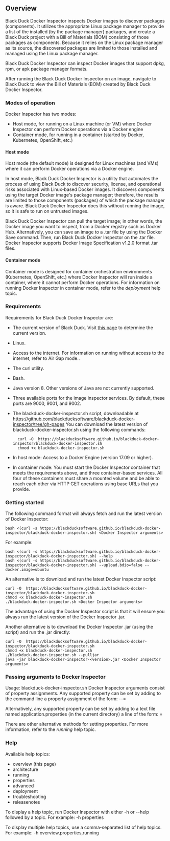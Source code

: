 ## Overview

Black Duck Docker Inspector inspects Docker images to discover packages (components).
It utilizes the appropriate Linux package manager to provide a list of
the installed (by the package manager) packages, and create a Black Duck project with a Bill of Materials (BOM) consisting of those packages as components.
Because it relies on the Linux package manager as its source, the discovered packages are limited to those installed and managed using the Linux package manager.

Black Duck Docker Inspector can inspect Docker images that support dpkg, rpm, or apk package manager formats.

After running the Black Duck Docker Inspector on an image, navigate to Black Duck to view the Bill of Materials (BOM) created by 
Black Duck Docker Inspector.

### Modes of operation

Docker Inspector has two modes:

* Host mode, for running on a Linux machine (or VM) where Docker Inspector can perform Docker operations via a Docker engine
* Container mode, for running in a container (started by Docker, Kubernetes, OpenShift, etc.)

#### Host mode

Host mode (the default mode) is designed for Linux machines (and VMs) where it can perform Docker operations via a Docker engine.

In host mode, Black Duck Docker Inspector is a utility that automates the process of using Black Duck to discover security, license, and operational risks
associated with Linux-based Docker images. It discovers components using the target Docker image's package manager; therefore, the results
are limited to those components (packages) of which the package manager is aware. Black Duck Docker Inspector does this without running
the image, so it is safe to run on untrusted images.

Black Duck Docker Inspector can pull the target image; in other words, the Docker image you want to inspect, from a Docker registry such
as Docker Hub. Alternatively, you can save an image to a .tar file by using the Docker Save command. Then, run Black Duck Docker Inspector
on the .tar file. Docker Inspector supports Docker Image Specification v1.2.0 format .tar files.

#### Container mode

Container mode is designed for container orchestration environments (Kubernetes, OpenShift, etc.) where Docker Inspector will run
inside a container, where it cannot perform Docker operations. For information on running Docker Inspector in container mode, refer to the *deployment* help topic.

### Requirements

Requirements for Black Duck Docker Inspector are:

* The current version of Black Duck. Visit [this page](https://github.com/blackducksoftware/hub/releases) to determine the current version. 
* Linux.
* Access to the internet. For information on running without access to the internet, refer to Air Gap mode..

* The curl utility.
* Bash.
* Java version 8.  Other versions of Java are not currently supported.
* Three available ports for the image inspector services.  By default, these ports are 9000, 9001, and 9002.
* The blackduck-docker-inspector.sh script, downloadable at https://github.com/blackducksoftware/blackduck-docker-inspector/tree/gh-pages You can download the latest version of blackduck-docker-inspector.sh using the following commands:

        curl -O  https://blackducksoftware.github.io/blackduck-docker-inspector/blackduck-docker-inspector.sh
        chmod +x blackduck-docker-inspector.sh

* In host mode: Access to a Docker Engine (version 17.09 or higher).
* In container mode: You must start the Docker Inspector container that meets the requirements above, and three container-based services. 
All four of these containers must share a mounted volume and be able to reach each other via HTTP GET operations using base URLs
that you provide.
    
### Getting started

The following command format will always fetch and run the latest version of Docker Inspector:

    bash <(curl -s https://blackducksoftware.github.io/blackduck-docker-inspector/blackduck-docker-inspector.sh) <Docker Inspector arguments>

For example:

    bash <(curl -s https://blackducksoftware.github.io/blackduck-docker-inspector/blackduck-docker-inspector.sh) --help
    bash <(curl -s https://blackducksoftware.github.io/blackduck-docker-inspector/blackduck-docker-inspector.sh) --upload.bdio=false --docker.image=ubuntu

An alternative is to download and run the latest Docker Inspector script:

    curl -O  https://blackducksoftware.github.io/blackduck-docker-inspector/blackduck-docker-inspector.sh
    chmod +x blackduck-docker-inspector.sh
    ./blackduck-docker-inspector.sh <Docker Inspector arguments>

The advantage of using the Docker Inspector script is that it will ensure you always run the latest version of the Docker Inspector .jar.

Another alternative is to download the Docker Inspector .jar (using the script) and run the .jar directly:

    curl -O  https://blackducksoftware.github.io/blackduck-docker-inspector/blackduck-docker-inspector.sh
    chmod +x blackduck-docker-inspector.sh
    ./blackduck-docker-inspector.sh --pulljar
    java -jar blackduck-docker-inspector-<version>.jar <Docker Inspector arguments>

### Passing arguments to Docker Inspector

Usage: blackduck-docker-inspector.sh <Docker Inspector arguments>
Docker Inspector arguments consist of property assignments. 
Any supported property can be set by adding to the command line
a property assignment of the form:
	--<property name>=<value>

Alternatively, any supported property can be set by adding to a text file named
application.properties (in the current directory) a line of the form:
<property name>=<value>

There are other alternative methods for setting properties. For more information, refer to the *running* help topic.

### Help

Available help topics:
* overview (this page)
* architecture
* running
* properties
* advanced
* deployment
* troubleshooting
* releasenotes

To display a help topic, run Docker Inspector with either -h or --help followed by a topic. For example:
    -h properties
    
To display multiple help topics, use a comma-separated list of help topics. For example:
    -h overview,properties,running
